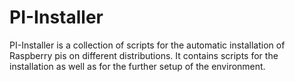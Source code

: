 # PI-Installer
PI-Installer is a collection of scripts for the automatic installation of Raspberry pis on different distributions. It contains scripts for the installation as well as for the further setup of the environment.